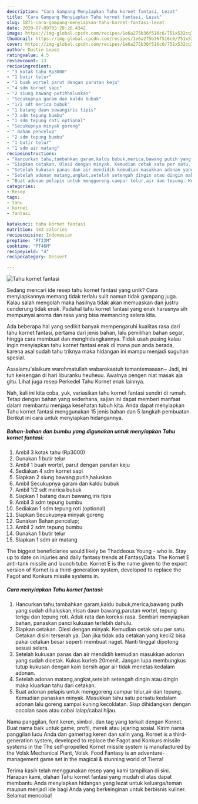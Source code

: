 ```yaml
---
description: "Cara Gampang Menyiapkan Tahu kornet fantasi, Lezat"
title: "Cara Gampang Menyiapkan Tahu kornet fantasi, Lezat"
slug: 1871-cara-gampang-menyiapkan-tahu-kornet-fantasi-lezat
date: 2020-07-09T03:28:26.434Z
image: https://img-global.cpcdn.com/recipes/1e6a275b36f516c6/751x532cq70/tahu-kornet-fantasi-foto-resep-utama.jpg
thumbnail: https://img-global.cpcdn.com/recipes/1e6a275b36f516c6/751x532cq70/tahu-kornet-fantasi-foto-resep-utama.jpg
cover: https://img-global.cpcdn.com/recipes/1e6a275b36f516c6/751x532cq70/tahu-kornet-fantasi-foto-resep-utama.jpg
author: Dustin Lopez
ratingvalue: 4.5
reviewcount: 13
recipeingredient:
- "3 kotak tahu Rp3000"
- "1 butir telur"
- "1 buah wortel parut dengan parutan keju"
- "4 sdm kornet sapi"
- "2 siung bawang putihhaluskan"
- "Secukupnya garam dan kaldu bubuk"
- "1/2 sdt merica bubuk"
- "1 batang daun bawangiris tipis"
- "3 sdm tepung bumbu"
- "1 sdm tepung roti optional"
- "Secukupnya minyak goreng"
- " Bahan pencelup"
- "2 sdm tepung bumbu"
- "1 butir telur"
- "1 sdm air matang"
recipeinstructions:
- "Hancurkan tahu,tambahkan garam,kaldu bubuk,merica,bawang putih yang sudah dihaluskan,irisan daun bawang,parutan wortel, tepung terigu dan tepung roti. Aduk rata dan koreksi rasa. Sembari menyiapkan bahan, panaskan panci kukusan terlebih dahulu."
- "Siapkan cetakan. Olesi dengan minyak. Kemudian cetak satu per satu. Cetakan disini terserah ya. Dan jika tidak ada cetakan yang kecil2 bisa pakai cetakan besar seperti membuat naget. Nanti tinggal dipotong sesuai selera."
- "Setelah kukusan panas dan air mendidih kemudian masukkan adonan yang sudah dicetak. Kukus kurleb 20menit. Jangan lupa membungkus tutup kukusan dengan kain bersih agar air tidak menetas kedalam adonan."
- "Setelah adonan matang,angkat,setelah setengah dingin atau dingin maka kluarkan tahu dari cetakan."
- "Buat adonan pelapis untuk menggoreng.campur telur,air dan tepung. Kemudian panaskan minyak. Masukkan tahu satu persatu kedalam adonan lalu goreng sampai kuning kecoklatan. Siap dihidangkan dengan cocolan saos atau cabai lalap/cabai hijau."
categories:
- Resep
tags:
- tahu
- kornet
- fantasi

katakunci: tahu kornet fantasi 
nutrition: 183 calories
recipecuisine: Indonesian
preptime: "PT33M"
cooktime: "PT46M"
recipeyield: "4"
recipecategory: Dessert

---
```



![Tahu kornet fantasi](https://img-global.cpcdn.com/recipes/1e6a275b36f516c6/751x532cq70/tahu-kornet-fantasi-foto-resep-utama.jpg)

Sedang mencari ide resep tahu kornet fantasi yang unik? Cara menyiapkannya memang tidak terlalu sulit namun tidak gampang juga. Kalau salah mengolah maka hasilnya tidak akan memuaskan dan justru cenderung tidak enak. Padahal tahu kornet fantasi yang enak harusnya sih mempunyai aroma dan rasa yang bisa memancing selera kita.

Ada beberapa hal yang sedikit banyak mempengaruhi kualitas rasa dari tahu kornet fantasi, pertama dari jenis bahan, lalu pemilihan bahan segar, hingga cara membuat dan menghidangkannya. Tidak usah pusing kalau ingin menyiapkan tahu kornet fantasi enak di mana pun anda berada, karena asal sudah tahu triknya maka hidangan ini mampu menjadi suguhan spesial.

Assalamu&#39;alaikum warohmatullah wabarokaatuh temantemaaaan~ Jadi, ini tuh keisengan di hari liburanku heuheuu. Awalnya pengen niat masak aja gitu. Lihat juga resep Perkedel Tahu Kornet enak lainnya.


Nah, kali ini kita coba, yuk, variasikan tahu kornet fantasi sendiri di rumah. Tetap dengan bahan yang sederhana, sajian ini dapat memberi manfaat dalam membantu menjaga kesehatan tubuh kita. Anda dapat menyiapkan Tahu kornet fantasi menggunakan 15 jenis bahan dan 5 langkah pembuatan. Berikut ini cara untuk menyiapkan hidangannya.

<!--inarticleads1-->

##### Bahan-bahan dan bumbu yang digunakan untuk menyiapkan Tahu kornet fantasi:

1. Ambil 3 kotak tahu (Rp3000)
1. Gunakan 1 butir telur
1. Ambil 1 buah wortel, parut dengan parutan keju
1. Sediakan 4 sdm kornet sapi
1. Siapkan 2 siung bawang putih,haluskan
1. Ambil Secukupnya garam dan kaldu bubuk
1. Ambil 1/2 sdt merica bubuk
1. Siapkan 1 batang daun bawang,iris tipis
1. Ambil 3 sdm tepung bumbu
1. Sediakan 1 sdm tepung roti (optional)
1. Siapkan Secukupnya minyak goreng
1. Gunakan  Bahan pencelup;
1. Ambil 2 sdm tepung bumbu
1. Gunakan 1 butir telur
1. Siapkan 1 sdm air matang


The biggest beneficiaries would likely be Thaddeous Young - who is. Stay up to date on injuries and daily fantasy trends at FantasyData. The Kornet E anti-tank missile and launch tube. Kornet E is the name given to the export version of Kornet is a third-generation system, developed to replace the Fagot and Konkurs missile systems in. 

<!--inarticleads2-->

##### Cara menyiapkan Tahu kornet fantasi:

1. Hancurkan tahu,tambahkan garam,kaldu bubuk,merica,bawang putih yang sudah dihaluskan,irisan daun bawang,parutan wortel, tepung terigu dan tepung roti. Aduk rata dan koreksi rasa. Sembari menyiapkan bahan, panaskan panci kukusan terlebih dahulu.
1. Siapkan cetakan. Olesi dengan minyak. Kemudian cetak satu per satu. Cetakan disini terserah ya. Dan jika tidak ada cetakan yang kecil2 bisa pakai cetakan besar seperti membuat naget. Nanti tinggal dipotong sesuai selera.
1. Setelah kukusan panas dan air mendidih kemudian masukkan adonan yang sudah dicetak. Kukus kurleb 20menit. Jangan lupa membungkus tutup kukusan dengan kain bersih agar air tidak menetas kedalam adonan.
1. Setelah adonan matang,angkat,setelah setengah dingin atau dingin maka kluarkan tahu dari cetakan.
1. Buat adonan pelapis untuk menggoreng.campur telur,air dan tepung. Kemudian panaskan minyak. Masukkan tahu satu persatu kedalam adonan lalu goreng sampai kuning kecoklatan. Siap dihidangkan dengan cocolan saos atau cabai lalap/cabai hijau.


Nama panggilan, font keren, simbol, dan tag yang terkait dengan Kornet. Buat nama baik untuk game, profil, merek atau jejaring sosial. Kirim nama panggilan lucu Anda dan gamertag keren dan salin yang. Kornet is a third-generation system, developed to replace the Fagot and Konkurs missile systems in the The self-propelled Kornet missile system is manufactured by the Volsk Mechanical Plant, Volsk. Food Fantasy is an adventure-management game set in the magical &amp; stunning world of Tierra! 

Terima kasih telah menggunakan resep yang kami tampilkan di sini. Harapan kami, olahan Tahu kornet fantasi yang mudah di atas dapat membantu Anda menyiapkan hidangan yang lezat untuk keluarga/teman maupun menjadi ide bagi Anda yang berkeinginan untuk berbisnis kuliner. Selamat mencoba!

